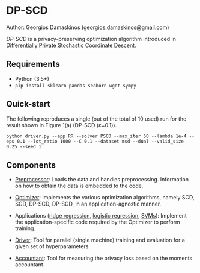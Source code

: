 # DP-SCD 

Author: Georgios Damaskinos (georgios.damaskinos@gmail.com)

_DP-SCD_ is a privacy-preserving optimization algorithm introduced in [Differentially Private Stochastic Coordinate Descent](https://arxiv.org/pdf/2006.07272.pdf).

## Requirements
* Python (3.5+)
* ```pip install sklearn pandas seaborn wget sympy```

## Quick-start

The following reproduces a single (out of the total of 10 used) run for the result shown in Figure 1(a) (DP-SCD (ε=0.1)).

```
python driver.py --app RR --solver PSCD --max_iter 50 --lambda 1e-4 --eps 0.1 --lot_ratio 1000 --C 0.1 --dataset msd --dual --valid_size 0.25 --seed 1
```

## Components

* [Preprocessor](preprocessor.py): Loads the data and handles preprocessing. Information on how to obtain the data is embedded to the code.

* [Optimizer](optimizer.py): Implements the various optimization algorithms, namely SCD, SGD, DP-SCD, DP-SGD, in an application-agnostic manner.

* Applications ([ridge regression](standaloneRR.py), [logistic regression](standaloneLR.py), [SVMs](standaloneSVM.py)): Implement the application-specific code required by the Optimizer to perform training.

* [Driver](driver.py): Tool for parallel (single machine) training and evaluation for a given set of hyperparameters.

* [Accountant](accountant.py): Tool for measuring the privacy loss based on the moments accountant.
